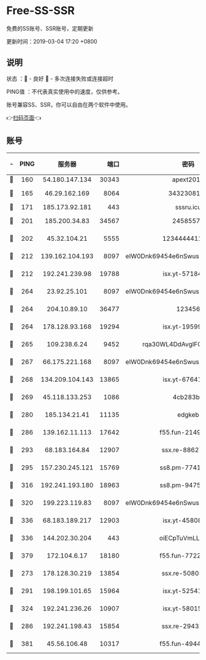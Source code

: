# Free-SS-SSR

免费的SS账号、SSR账号，定期更新

更新时间：2019-03-04 17:20 +0800

## 说明

状态     ：🙂 - 良好 🙁 - 多次连接失败或连接超时

PING值   ：不代表真实使用中的速度，仅供参考。

账号兼容SS、SSR，你可以自由在两个软件中使用。

👉[扫码页面](https://liesauer.github.io/free-ss-ssr.github.io/)👈

## 账号

|-|PING|服务器|端口|密码|加密方式|区域|
|:----:|:----:|:-----:|-----:|:----:|:----:|:----:|
|🙂|160|54.180.147.134|30343|apext2019|chacha20|KR|
|🙂|165|46.29.162.169|8064|3432308177|aes-256-cfb|RU|
|🙂|171|185.173.92.181|443|sssru.icu|rc4-md5|RU|
|🙂|201|185.200.34.83|34567|24585575|aes-256-cfb|US|
|🙂|202|45.32.104.21|5555|1234444411111|aes-256-cfb|SG|
|🙂|212|139.162.104.193|8097|eIW0Dnk69454e6nSwuspv9DmS201tQ0D|aes-256-cfb|JP|
|🙂|212|192.241.239.98|19788|isx.yt-57184627|aes-256-cfb|US|
|🙂|264|23.92.25.101|8097|eIW0Dnk69454e6nSwuspv9DmS201tQ0D|aes-256-cfb|US|
|🙂|264|204.10.89.10|36477|123456|aes-256-cfb|US|
|🙂|264|178.128.93.168|19294|isx.yt-19599027|aes-256-cfb|SG|
|🙂|265|109.238.6.24|9452|rqa30WL4DdAvgIFG6Fs3znzTa|aes-256-cfb|FR|
|🙂|267|66.175.221.168|8097|eIW0Dnk69454e6nSwuspv9DmS201tQ0D|aes-256-cfb|US|
|🙂|268|134.209.104.143|13865|isx.yt-67641153|aes-256-cfb|SG|
|🙂|269|45.118.133.253|1086|4cb283b8|aes-256-cfb|SG|
|🙂|280|185.134.21.41|11135|edgkeb|aes-256-cfb|GB|
|🙂|286|139.162.11.113|17642|f55.fun-21493744|aes-256-cfb|SG|
|🙂|293|68.183.164.84|12907|ssx.re-88627570|aes-256-cfb|US|
|🙂|295|157.230.245.121|15769|ss8.pm-77417708|aes-256-cfb|SG|
|🙂|316|192.241.193.180|18963|ss8.pm-94752333|aes-256-cfb|US|
|🙂|320|199.223.119.83|8097|eIW0Dnk69454e6nSwuspv9DmS201tQ0D|aes-256-cfb|US|
|🙂|336|68.183.189.217|12903|isx.yt-45808180|aes-256-cfb|SG|
|🙂|336|144.202.30.204|443|oiECpTuVmLLxk4Ts|aes-256-cfb|US|
|🙂|379|172.104.6.17|18180|f55.fun-77228320|aes-256-cfb|US|
|🙂|273|178.128.30.219|13854|ssx.re-50805835|aes-256-cfb|SG|
|🙂|291|198.199.101.65|15964|isx.yt-52541316|aes-256-cfb|US|
|🙂|324|192.241.236.26|10907|isx.yt-58015517|aes-256-cfb|US|
|🙁|286|192.241.198.43|15854|ssx.re-29432416|aes-256-cfb|US|
|🙁|381|45.56.106.48|10317|f55.fun-49448952|aes-256-cfb|US|
